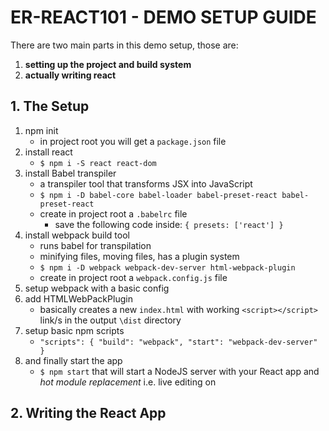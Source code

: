 # ER-REACT101 - DEMO SETUP GUIDE

There are two main parts in this demo setup, those are:
1. **setting up the project and build system**
2. **actually writing react**

## 1. The Setup

1. npm init
    - in project root you will get a `package.json` file
2. install react
    - `$ npm i -S react react-dom`
3. install Babel transpiler
    - a transpiler tool that transforms JSX into JavaScript
    - `$ npm i -D babel-core babel-loader babel-preset-react babel-preset-react`
    - create in project root a `.babelrc` file
        - save the following code inside: `{ presets: ['react'] }`
4. install webpack build tool
    - runs babel for transpilation
    - minifying files, moving files, has a plugin system
    - `$ npm i -D webpack webpack-dev-server html-webpack-plugin`
    - create in project root a `webpack.config.js` file
5. setup webpack with a basic config
6. add HTMLWebPackPlugin
    - basically creates a new `index.html` with working `<script></script>` link/s in the output `\dist` directory
7. setup basic npm scripts
    - `"scripts": {
            "build": "webpack",
            "start": "webpack-dev-server"
        }`
8. and finally start the app
    - `$ npm start` that will start a NodeJS server with your React app and *hot module replacement* i.e. live editing on

## 2. Writing the React App
